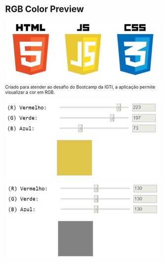 # RGB Color Preview

<p>
    <img src="./assets/images/html-css-js.png"/>
</p>

Criado para atender ao desafio do Bootcamp da IGTI, a aplicação permite visualizar a cor em RGB.

![RGB Selectors](./assets/images/img2.png)
![RGB Selectors](./assets/images/img1.png)